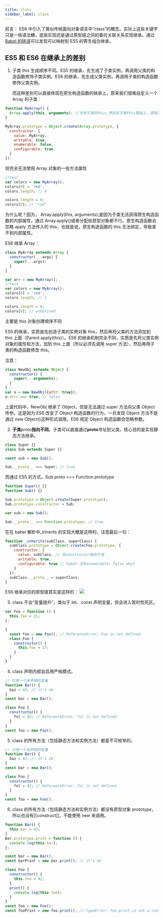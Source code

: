 ```yaml
---
title: class
sidebar_label: class
---
```


前言： ES6 中引入了类似传统面向对象语言中“class”的概念。实际上这些关键字只是一些语法糖，底层实现还是通过原型链之间的委托关联关系实现继承。通过[Babel 的转译](https://babeljs.io/repl#?babili=false&browsers=&build=&builtIns=false&spec=false&loose=false&code_lz=MYGwhgzhAEAKCmAnCB7AdtA3gKGtY6EALogK7BEqIAUaYAtvAJRa57REAWAlhAHR1GAXkHwAPmIBEAEXgAzMKRBFJAbjYBfNpQDKJbmgDm1JjnbRE8IqUQYA5ADkG8AFx2A1F14Dn6vFq1sUEgYACEUAE9oeAAPIng0ABMYBGR0M3xCEnJKGlFTNjwIUgAHJFpnJj92L35DBMT4ITtwiLtqrTxdfSMTDLxLa1toYrLEPm7EA2Mmd0loAFpoAHEG10lPHjq1juwNIA&debug=false&forceAllTransforms=false&shippedProposals=false&circleciRepo=&evaluate=false&fileSize=false&timeTravel=false&sourceType=module&lineWrap=false&presets=es2015&prettier=true&targets=&version=7.4.5&externalPlugins=)可以发现可以映射到 ES5 的寄生组合继承。

## ES5 和 ES6 在继承上的差别

1. 子类 this 生成顺序不同。ES5 的继承，先生成了子类实例，再调用父类的构造函数修饰子类实例。ES6 的继承，先生成父类实例，再调用子类的构造函数修饰父类实例。

   而这种差别可以直接体现在原生构造函数的继承上，原来我们很难自定义一个 Array 的子类：

```js
function MyArray() {
  Array.apply(this, arguments); //先有子类的this,然后在子类this基础上，调用父类constructor来处理this
}

MyArray.prototype = Object.create(Array.prototype, {
  constructor: {
    value: MyArray,
    writable: true,
    enumerable: false,
    configurable: true
  }
});
```

但完全无法使用 Array 对象的一些方法属性

```js
//test
var colors = new MyArray();
colors[0] = 'red';
colors.length; // 0

colors.length = 0;
colors[0]; // "red"
```

为什么呢？因为， Array.apply(this, arguments);是因为子类无法获得原生构造函数的内部属性，通过 Array.apply()或者分配给原型对象都不行。原生构造函数会忽略 apply 方法传入的 this，也就是说，原生构造函数的 this 无法绑定，导致拿不到内部属性。

ES6 继承 Array：

```js
class MyArray extends Array {
  constructor(...args) {
    super(...args);
  }
}

var arr = new MyArray();
//test
var colors = new MyArray();
colors[0] = 'red';
colors.length; // 1

colors.length = 0;
colors[0]; // undefined
```

主要是 this 对象创建顺序不同

ES5 的继承，实质是先创造子类的实例对象 this，然后再将父类的方法添加到 this 上面（Parent.apply(this)）。ES6 的继承机制完全不同，实质是先将父类实例对象的属性和方法，加到 this 上面（所以必须先调用 super 方法），然后再用子类的构造函数修改 this。

注意：

```js
class NewObj extends Object {
  constructor() {
    super(...arguments);
  }
}
var o = new NewObj({attr: true});
o.attr === true; // false
```

上面代码中，NewObj 继承了 Object，但是无法通过 super 方法向父类 Object 传参。这是因为 ES6 改变了 Object 构造函数的行为，一旦发现 Object 方法不是通过 new Object()这种形式调用，ES6 规定 Object 构造函数会忽略参数。

2. **子类**proto**指向不同**。子类可以直接通过**proto**寻址到父类。核心目的是实现静态方法继承。

```js
class Super {}
class Sub extends Super {}

const sub = new Sub();

Sub.__proto__ === Super; // true
```

而通过 ES5 的方式，Sub.proto === Function.prototype

```js
function Super() {}
function Sub() {}

Sub.prototype = Object.create(Super.prototype);
Sub.prototype.constructor = Sub;

var sub = new Sub();

Sub.__proto__ === Function.prototype; // true
```

在在 babel 解析中\_inherits 的实现大概是这样的，注意最后一句：

```js
function _inherits(subClass, superClass) {
  subClass.prototype = Object.create(Foo.prototype, {
    constructor: {
      value: subClass, // 将constructor指向子类
      writable: true,
      configurable: true // babel 没有enumerable: false why?
    }
  });
  subClass.__proto__ = superClass;
}
```

ES6 继承对应的原型链其实是这样的： ![](https://cosmos-x.oss-cn-hangzhou.aliyuncs.com/HETr4Z.png)

3. class 不会“变量提升”，类似于 let、const 声明变量，但会进入暂时性死区。

```js
var Foo = function () {
  this.foo = 21;
};

{
  const foo = new Foo(); // ReferenceError: Foo is not defined
  class Foo {
    constructor() {
      this.foo = 37;
    }
  }
}
```

4. class 声明内部会启用严格模式。

```js
// 引用一个未声明的变量
function Bar() {
  baz = 42; // it's ok
}
const bar = new Bar();

class Foo {
  constructor() {
    fol = 42; // ReferenceError: fol is not defined
  }
}
const foo = new Foo();
```

5. class 的所有方法（包括静态方法和实例方法）都是不可枚举的。

```js
// 引用一个未声明的变量
function Bar() {
  baz = 42; // it's ok
}
const bar = new Bar();

class Foo {
  constructor() {
    fol = 42; // ReferenceError: fol is not defined
  }
}
const foo = new Foo();
```

6. class 的所有方法（包括静态方法和实例方法）都没有原型对象 prototype，所以也没有[[construct]]，不能使用 new 来调用。

```js
function Bar() {
  this.bar = 42;
}
Bar.prototype.print = function () {
  console.log(this.bar);
};

const bar = new Bar();
const barPrint = new bar.print(); // it's ok

class Foo {
  constructor() {
    this.foo = 42;
  }
  print() {
    console.log(this.foo);
  }
}
const foo = new Foo();
const fooPrint = new foo.print(); // TypeError: foo.print is not a constructor
```

